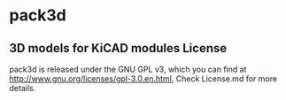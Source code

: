 # pack3d
3D models for KiCAD modules
License
-------
pack3d is released under the GNU GPL v3, which you can find at <http://www.gnu.org/licenses/gpl-3.0.en.html>,
Check License.md for more details.